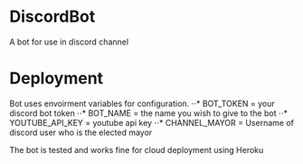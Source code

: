 # DiscordBot
A bot for use in discord channel

# Deployment
Bot uses envoirment variables for configuration.
⋅⋅* BOT_TOKEN = your discord bot token
⋅⋅* BOT_NAME = the name you wish to give to the bot
⋅⋅* YOUTUBE_API_KEY = youtube api key
⋅⋅* CHANNEL_MAYOR = Username of discord user who is the elected mayor

The bot is tested and works fine for cloud deployment using Heroku

